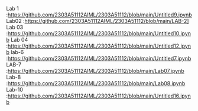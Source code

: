 Lab 1    :https://github.com/2303A51112AIML/2303A51112/blob/main/Untitled9.ipynb
Lab02    :https://github.com/2303A51112AIML/2303A51112/blob/main/LAB-2]
Lab 03   :https://github.com/2303A51112AIML/2303A51112/blob/main/Untitled10.ipynb
Lab 04    :https://github.com/2303A51112AIML/2303A51112/blob/main/Untitled12.ipynb
lab-6    :https://github.com/2303A51112AIML/2303A51112/blob/main/Untitled7.ipynb
LAB-7    :https://github.com/2303A51112AIML/2303A51112/blob/main/Lab07.ipynb
Lab-8    :https://github.com/2303A51112AIML/2303A51112/blob/main/Lab08.ipynb
Lab-10   :https://github.com/2303A51112AIML/2303A51112/blob/main/Untitled16.ipynb 
